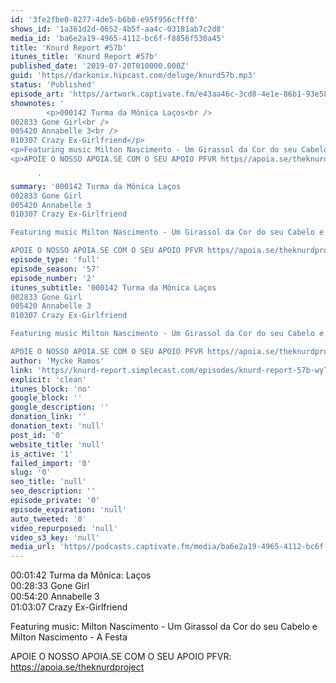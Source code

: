 ```yaml
---
id: '3fe2fbe0-8277-4de5-b6b0-e95f956cfff0'
shows_id: '1a361d2d-0652-4b5f-aa4c-03181ab7c2d8'
media_id: 'ba6e2a19-4965-4112-bc6f-f8856f530a45'
title: 'Knurd Report #57b'
itunes_title: 'Knurd Report #57b'
published_date: '2019-07-20T010000.000Z'
guid: 'https//darkonix.hipcast.com/deluge/knurd57b.mp3'
status: 'Published'
episode_art: 'https//artwork.captivate.fm/e43aa46c-3cd8-4e1e-86b1-93e5863c4080/1000-itunes-1582315387.jpg'
shownotes: '
        <p>000142 Turma da Mônica Laços<br />
002833 Gone Girl<br />
005420 Annabelle 3<br />
010307 Crazy Ex-Girlfriend</p>
<p>Featuring music Milton Nascimento - Um Girassol da Cor do seu Cabelo e Milton Nascimento - A Festa</p>
<p>APOIE O NOSSO APOIA.SE COM O SEU APOIO PFVR https//apoia.se/theknurdproject</p>

      '
summary: '000142 Turma da Mônica Laços
002833 Gone Girl
005420 Annabelle 3
010307 Crazy Ex-Girlfriend

Featuring music Milton Nascimento - Um Girassol da Cor do seu Cabelo e Milton Nascimento - A Festa

APOIE O NOSSO APOIA.SE COM O SEU APOIO PFVR https//apoia.se/theknurdproject'
episode_type: 'full'
episode_season: '57'
episode_number: '2'
itunes_subtitle: '000142 Turma da Mônica Laços
002833 Gone Girl
005420 Annabelle 3
010307 Crazy Ex-Girlfriend

Featuring music Milton Nascimento - Um Girassol da Cor do seu Cabelo e Milton Nascimento - A Festa

APOIE O NOSSO APOIA.SE COM O SEU APOIO PFVR https//apoia.se/theknurdproject'
author: 'Mycke Ramos'
link: 'https//knurd-report.simplecast.com/episodes/knurd-report-57b-wyTlX8TO'
explicit: 'clean'
itunes_block: 'no'
google_block: ''
google_description: ''
donation_link: ''
donation_text: 'null'
post_id: '0'
website_title: 'null'
is_active: '1'
failed_import: '0'
slug: '0'
seo_title: 'null'
seo_description: ''
episode_private: '0'
episode_expiration: 'null'
auto_tweeted: '0'
video_repurposed: 'null'
video_s3_key: 'null'
media_url: 'https//podcasts.captivate.fm/media/ba6e2a19-4965-4112-bc6f-f8856f530a45/knurd57b_tc.mp3'
---
```

00:01:42 Turma da Mônica: Laços  
00:28:33 Gone Girl  
00:54:20 Annabelle 3  
01:03:07 Crazy Ex-Girlfriend

Featuring music: Milton Nascimento - Um Girassol da Cor do seu Cabelo e Milton Nascimento - A Festa

APOIE O NOSSO APOIA.SE COM O SEU APOIO PFVR: https://apoia.se/theknurdproject